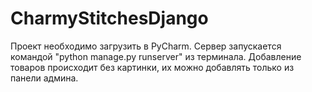 # CharmyStitchesDjango
Проект необходимо загрузить в PyCharm. Сервер запускается командой "python manage.py runserver" из терминала. Добавление товаров происходит без картинки, их можно добавлять только из панели админа.
